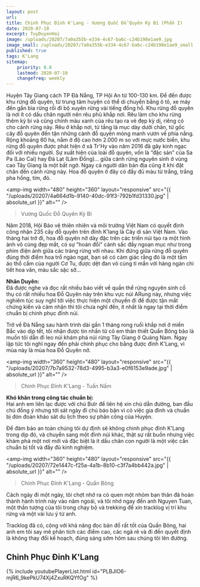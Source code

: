 ```yaml
---
layout: post
url: 
title: Chinh Phục Đỉnh K'Lang - Vương Quốc Đỗ Quyên Kỳ Bí (Phần I)
date: 2020-07-10
excerpt: TuyDuyenHoi
image: /uploads/20207/7a0a355b-e334-4c67-ba6c-c24b198e1ae9.jpg
image_small: /uploads/20207/7a0a355b-e334-4c67-ba6c-c24b198e1ae9_small.jpg
published: true
tags: K'Lang
sitemap:
    priority: 0.8
    lastmod: 2020-07-10
    changefreq: weekly
---
```


Huyện Tây Giang cách TP Đà Nẵng, TP Hội An từ 100-130 km. Để đến được khu rừng đỗ quyên, từ trung tâm huyện có thể di chuyển bằng ô tô, xe máy đến gần bìa rừng rồi đi bộ xuyên rừng vài tiếng đồng hồ. Khu rừng đỗ quyên là nơi ít có dấu chân người nên rêu phủ khắp nơi. Rêu làm cho khu rừng thêm kỳ bí và cũng chính màu xanh của rêu tạo ra vẻ đẹp kỳ dị, riêng có cho cánh rừng này. Rêu ở khắp nơi, từ tầng lá mục dày dưới chân, từ gốc cây đỗ quyên đến tận những cành đỗ quyên mỏng manh vươn về phía nắng. Rộng khoảng 60 ha, nằm ở độ cao hơn 2.000 m so với mực nước biển, khu rừng đỗ quyên được phát hiện ở xã Tr'Hy vào năm 2016 đã gây kinh ngạc đối với nhiều người. Sự xuất hiện của loài đỗ quyên, vốn là “đặc sản” của Sa Pa (Lào Cai) hay Đà Lạt (Lâm Đồng)… giữa cánh rừng nguyên sinh ở vùng cao Tây Giang là một bất ngờ. Ngay cả người dân bản địa cũng ít khi đặt chân đến cánh rừng này.
Hoa đỗ quyên ở đây có đầy đủ màu từ trắng, trắng pha hồng, tím, đỏ.

<span><amp-img width="480" height="360" layout="responsive" src="{{ "/uploads/20207/4a664d1b-9140-40dc-91f3-792b1fd31330.jpg" | absolute_url }}" alt="" /></span>
<blockquote>Vương Quốc Đỗ Quyên Kỳ Bí</blockquote>

Năm 2018, Hội Bảo vệ thiên nhiên và môi trường Việt Nam có quyết định công nhận 235 cây đỗ quyên trên đỉnh K’lang là Cây di sản Việt Nam. Vào tháng hai trở đi, hoa đỗ quyên nở dày đặc trên các triền núi tạo ra một hình ảnh vô cùng đẹp mắt, có sự "hoán đổi" cảnh sắc đầy ngoạn mục như trong phim điện ảnh giữa các trảng rừng với nhau. Khi đứng giữa rừng đỗ quyên đúng thời điểm hoa trổ ngào ngạt, bạn sẽ có cảm giác rằng đó là một tấm áo thổ cẩm của người Cơ Tu, được dệt đan vô cùng tỉ mẩn với hàng ngàn chi tiết hoa văn, màu sắc sặc sỡ...

**Nhân Duyên:**<br/>
Đã được nghe và đọc rất nhiều báo viết về quần thể rừng nguyên sinh cổ thụ có rất nhiều hoa Đỗ Quyên này trên khu vực núi ARung này, nhưng việc nghiêm túc suy nghĩ tới việc thực hiện một chuyến đi để được tận mắt chứng kiến và cảm nhận thì tôi chưa nghĩ đến, ít nhất là ngay tại thời điểm chuẩn bị chinh phục đỉnh núi.

Trở về Đà Nẵng sau hành trình dài gần 1 tháng rong ruổi khắp nơi ở miền Bắc vào dịp tết, tôi nhận được tin nhắn từ cô em thân thiết Quần Bông bảo là muốn tôi dẫn đi leo núi khám phá núi rừng Tây Giang ở Quảng Nam. Ngay lập tức tôi nghĩ ngay đến phải chinh phục cho bằng được đỉnh K'Lang, vì mùa này là mùa hoa Đỗ Quyên nở.

<span><amp-img width="360" height="480" layout="responsive" src="{{ "/uploads/20207/7b7a9532-78d3-4995-b3a3-e0f6153e9ade.jpg" | absolute_url }}" alt="" /></span>
<blockquote>Chinh Phục Đỉnh K'Lang - Tuấn Nấm</blockquote>

**Khó khăn trong công tác chuẩn bị:**<br/>
Hai anh em liên lạc được với chú Bưir để liên hệ xin chú dẫn đường, ban đầu chú đồng ý nhưng tới sát ngày đi chú báo bận vì có việc gia đình và chuẩn bị đón đoàn kháo sát du lịch theo sự phân công của Huyện.

Để đảm bảo an toàn chúng tôi dự định sẽ không chinh phục đỉnh K'Lang trong dịp đó, và chuyển sang một đỉnh núi khác, thật sự rất buồn nhưng việc khám phá một nơi mới và đặc biệt là ít dấu chân con người là một việc cần chuẩn bị tốt và đầy đủ kinh nghiệm.

<span><amp-img width="360" height="480" layout="responsive" src="{{ "/uploads/20207/72e1447c-f25a-4a1b-8b10-c3f7a4bb442a.jpg" | absolute_url }}" alt="" /></span>
<blockquote>Chinh Phục Đỉnh K'Lang - Quần Bông</blockquote>

Cách ngày đi một ngày, tôi chợt nhớ ra có quen một nhóm bạn thân đã hoàn thành hành trình này vào năm ngoái, và tôi nhớ ngay đến anh Nguyen Tuan, một thần tượng của tôi trong chạy bộ và trekking để xin tracklog vị trí khu rừng và một vài lưu ý từ anh.

Tracklog đã có, cộng với khả năng đọc bản đồ rất tốt của Quần Bông, hai anh em tôi say mê phân tích các điểm cao, các ngã rẽ và đi đến quyết định là không thay đổi kế hoạch, đúng sáng sớm hôm sau chúng tôi lên đường.

<h2>Chinh Phục Đỉnh K'Lang</h2>
<div>
    {% include youtubePlayerList.html id="PLBJlO6-mjR6_9kePkU74Xj4ZxuRKQYfOg" %}
</div>



